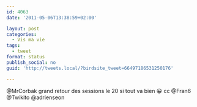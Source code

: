 ```yaml
---
id: 4063
date: '2011-05-06T13:38:59+02:00'

layout: post
categories:
  - Vis ma vie
tags:
  - tweet
format: status
publish_social: no
guid: 'http://tweets.local/?birdsite_tweet=66497186531250176'

---
```


@MrCorbak grand retour des sessions le 20 si tout va bien 😀 cc @Fran6 @Twikito @adrienseon